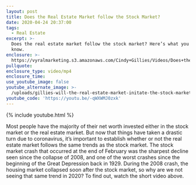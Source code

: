 ```yaml
---
layout: post
title: Does the Real Estate Market follow the Stock Market?
date: 2020-04-24 20:37:00
tags:
  - Real Estate
excerpt: >-
  Does the real estate market follow the stock market? Here’s what you need to
  know.
enclosure: >-
  https://vyralmarketing.s3.amazonaws.com/Cindy+Gillies/Videos/Does+the+Real+Estate+Market+follow+the+Stock+Market_.mp4
pullquote:
enclosure_type: video/mp4
enclosure_time:
use_youtube_image: false
youtube_alternate_image: >-
  /uploads/gillies-will-the-real-estate-market-initate-the-stock-market-youtube.jpg
youtube_code: 'https://youtu.be/-qWXWMJ0zxk'
---
```


{% include youtube.html %}

Most people have the majority of their net worth invested either in the stock market or the real estate market. But now that things have taken a drastic turn due to coronavirus, it’s important to establish whether or not the real estate market follows the same trends as the stock market. The stock market crash that occurred at the end of February was the sharpest decline seen since the collapse of 2008, and one of the worst crashes since the beginning of the Great Depression back in 1929. During the 2008 crash, the housing market collapsed soon after the stock market, so why are we not seeing that same trend in 2020? To find out, watch the short video above.